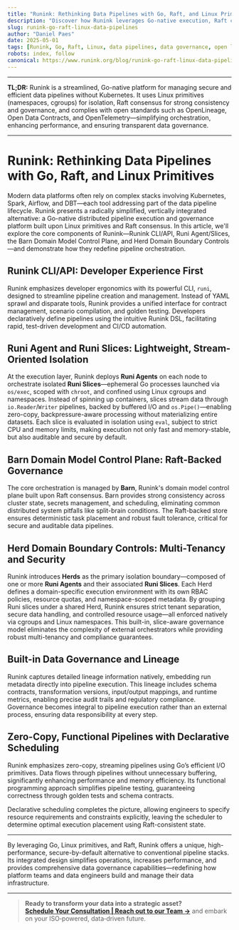 ```yaml
---
title: "Runink: Rethinking Data Pipelines with Go, Raft, and Linux Primitives"
description: "Discover how Runink leverages Go-native execution, Raft consensus, and Linux primitives to deliver a simplified, secure, and performance-focused alternative to traditional data pipeline stacks."
slug: runink-go-raft-linux-data-pipelines
author: "Daniel Paes"
date: 2025-05-01
tags: [Runink, Go, Raft, Linux, data pipelines, data governance, open lineage, open data contracts, open telemetry, observability, multi-tenancy, security]
robots: index, follow
canonical: https://www.runink.org/blog/runink-go-raft-linux-data-pipelines
---
```


---

**TL;DR:**
Runink is a streamlined, Go-native platform for managing secure and efficient data pipelines without Kubernetes. It uses Linux primitives (namespaces, cgroups) for isolation, Raft consensus for strong consistency and governance, and complies with open standards such as OpenLineage, Open Data Contracts, and OpenTelemetry—simplifying orchestration, enhancing performance, and ensuring transparent data governance.

---

# Runink: Rethinking Data Pipelines with Go, Raft, and Linux Primitives

Modern data platforms often rely on complex stacks involving Kubernetes, Spark, Airflow, and DBT—each tool addressing part of the data pipeline lifecycle. Runink presents a radically simplified, vertically integrated alternative: a Go-native distributed pipeline execution and governance platform built upon Linux primitives and Raft consensus. In this article, we'll explore the core components of Runink—Runink CLI/API, Runi Agent/Slices, the Barn Domain Model Control Plane, and Herd Domain Boundary Controls—and demonstrate how they redefine pipeline orchestration.

## Runink CLI/API: Developer Experience First

Runink emphasizes developer ergonomics with its powerful CLI, `runi`, designed to streamline pipeline creation and management. Instead of YAML sprawl and disparate tools, Runink provides a unified interface for contract management, scenario compilation, and golden testing. Developers declaratively define pipelines using the intuitive Runink DSL, facilitating rapid, test-driven development and CI/CD automation.

## Runi Agent and Runi Slices: Lightweight, Stream-Oriented Isolation

At the execution layer, Runink deploys **Runi Agents** on each node to orchestrate isolated **Runi Slices**—ephemeral Go processes launched via `os/exec`, scoped with `chroot`, and confined using Linux cgroups and namespaces. Instead of spinning up containers, slices stream data through `io.Reader`/`Writer` pipelines, backed by buffered I/O and `os.Pipe()`—enabling zero-copy, backpressure-aware processing without materializing entire datasets. Each slice is evaluated in isolation using `eval`, subject to strict CPU and memory limits, making execution not only fast and memory-stable, but also auditable and secure by default.

## Barn Domain Model Control Plane: Raft-Backed Governance

The core orchestration is managed by **Barn**, Runink's domain model control plane built upon Raft consensus. Barn provides strong consistency across cluster state, secrets management, and scheduling, eliminating common distributed system pitfalls like split-brain conditions. The Raft-backed store ensures deterministic task placement and robust fault tolerance, critical for secure and auditable data pipelines.

## Herd Domain Boundary Controls: Multi-Tenancy and Security

Runink introduces **Herds** as the primary isolation boundary—composed of one or more **Runi Agents** and their associated **Runi Slices**. Each Herd defines a domain-specific execution environment with its own RBAC policies, resource quotas, and namespace-scoped metadata. By grouping Runi slices under a shared Herd, Runink ensures strict tenant separation, secure data handling, and controlled resource usage—all enforced natively via cgroups and Linux namespaces. This built-in, slice-aware governance model eliminates the complexity of external orchestrators while providing robust multi-tenancy and compliance guarantees.

## Built-in Data Governance and Lineage

Runink captures detailed lineage information natively, embedding run metadata directly into pipeline execution. This lineage includes schema contracts, transformation versions, input/output mappings, and runtime metrics, enabling precise audit trails and regulatory compliance. Governance becomes integral to pipeline execution rather than an external process, ensuring data responsibility at every step.

## Zero-Copy, Functional Pipelines with Declarative Scheduling

Runink emphasizes zero-copy, streaming pipelines using Go’s efficient I/O primitives. Data flows through pipelines without unnecessary buffering, significantly enhancing performance and memory efficiency. Its functional programming approach simplifies pipeline testing, guaranteeing correctness through golden tests and schema contracts.

Declarative scheduling completes the picture, allowing engineers to specify resource requirements and constraints explicitly, leaving the scheduler to determine optimal execution placement using Raft-consistent state.

---

By leveraging Go, Linux primitives, and Raft, Runink offers a unique, high-performance, secure-by-default alternative to conventional pipeline stacks. Its integrated design simplifies operations, increases performance, and provides comprehensive data governance capabilities—redefining how platform teams and data engineers build and manage their data infrastructure.

---

> **Ready to transform your data into a strategic asset?**  
> [**Schedule Your Consultation | Reach out to our Team →**](/contact) and embark on your ISO‑powered, data‑driven future.
